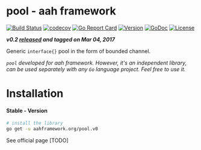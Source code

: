 # pool - aah framework
[![Build Status](https://travis-ci.org/go-aah/pool.svg?branch=master)](https://travis-ci.org/go-aah/pool) [![codecov](https://codecov.io/gh/go-aah/pool/branch/master/graph/badge.svg)](https://codecov.io/gh/go-aah/pool/branch/master) [![Go Report Card](https://goreportcard.com/badge/aahframework.org/pool.v0)](https://goreportcard.com/report/aahframework.org/pool.v0) [![Version](https://img.shields.io/badge/version-0.2-blue.svg)](https://github.com/go-aah/pool/releases/latest) [![GoDoc](https://godoc.org/aahframework.org/pool.v0?status.svg)](https://godoc.org/aahframework.org/pool.v0)  [![License](https://img.shields.io/github/license/go-aah/pool.svg)](LICENSE)

***v0.2 [released](https://github.com/go-aah/pool/releases/latest) and tagged on Mar 04, 2017***

Generic `interface{}` pool in the form of bounded channel.

*`pool` developed for aah framework. However, it's an independent library, can be used separately with any `Go` language project. Feel free to use it.*

# Installation
#### Stable - Version
```sh
# install the library
go get -u aahframework.org/pool.v0
```

See official page [TODO]
